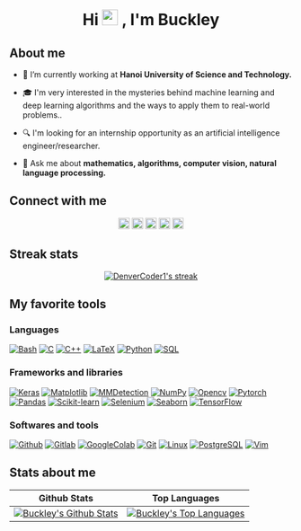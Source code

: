 <h1 align="center">Hi 
    <img src="https://media.giphy.com/media/hvRJCLFzcasrR4ia7z/giphy.gif" width="28">
  , I'm Buckley</h1>
  
## About me

- 🏫 I’m currently working at **Hanoi University of Science and Technology.**

- 🎓 I'm very interested in the mysteries behind machine learning and deep learning algorithms and the ways to apply them to real-world problems.. 

- 🔍 I'm looking for an internship opportunity as an artificial intelligence engineer/researcher.

- 💬 Ask me about **mathematics, algorithms, computer vision, natural language processing.**

<!-- - 🌠 Fun fact **My alaska dog in my picture profile is drawn by an artist named GAN :smile:**.
 -->
## Connect with me
<p align="center">
    <a href="https://kaggle.com/phudoanngoc"><img alt="Kaggle" title="Kaggle" src="https://img.shields.io/badge/-Kaggle-red?style=social&logo=kaggle&logoColor=blue" height=20 /></a>
     <a href="https://leetcode.com/BuckleyDoan/"><img alt="Leetcode" title="Leetcode" src="https://img.shields.io/badge/-Leetcode-red/?style=social&logo=leetcode&logoColor=yellow" height=20 /></a>
     <a href="https://www.hackerrank.com/phudoan1801"><img alt="Hackerrank" title="Leetcode" src="https://img.shields.io/badge/-Hackerrank-green/?style=social&logo=hackerrank&logoColor=black" height=20 /></a>
    <a href="https://codeforces.com/profile/cuchikun"><img alt="Codeforces" title="Codeforces" src="https://img.shields.io/badge/-Codeforces-red?style=social&logo=codeforces&logoColor=purple" height=20 /></a>
    <a href="https://www.linkedin.com/in/ngocphucck/"><img alt="Linkedin" title="Linkedin" src="https://img.shields.io/badge/-Linkedin-red?style=social&logo=linkedin&logoColor=blue" height=20 /></a>
</p>

## Streak stats

<!-- GitHub Readme Streak Stats - https://github.com/DenverCoder1/github-readme-streak-stats -->
<p align="center">
  <a href="https://github.com/DenverCoder1/github-readme-streak-stats">
    <img title="🔥 Get streak stats for your profile at git.io/streak-stats" alt="DenverCoder1's streak" src="https://github-readme-streak-stats.herokuapp.com/?user=ngocphucck&theme=monokai-metallian&hide_border=true"/>
  </a>
</p>

## My favorite tools

### Languages

<p>
<!--     <a href="https://en.wikipedia.org/wiki/Assembly_language" src="https://img.shields.io/badge/Assembly%20-%23525252.svg?logo=mega&logoColor=white"></a> -->
    <a href="https://en.wikipedia.org/wiki/Bash_%28Unix_shell%29"><img alt="Bash" src="https://img.shields.io/badge/Bash%20-%23121011.svg?logo=gnu-bash&logoColor=white"></a>
    <a href="https://en.wikipedia.org/wiki/C_(programming_language)"><img alt="C" src="https://img.shields.io/badge/C%20-%232370ED.svg?logo=c&logoColor=white"></a>
    <a href="https://en.wikipedia.org/wiki/C%2B%2B"><img alt="C++" src="https://img.shields.io/badge/C++%20-%2300599C.svg?logo=c%2B%2B&logoColor=white"></a>
    <a href="https://latex.wikia.org/wiki/LaTeX_language"><img alt="LaTeX" src="https://img.shields.io/badge/LaTeX%20-%23008080.svg?logo=LaTeX&logoColor=white"></a>
<!--     <a href="https://en.wikipedia.org/wiki/Markdown"><img alt="Markdown" src="https://img.shields.io/badge/Markdown-%23000000.svg?logo=markdown&logoColor=white"></a> -->
    <a href="https://en.wikipedia.org/wiki/Python_%28programming_language%29"><img alt="Python" src="https://img.shields.io/badge/Python%20-%2314354C.svg?logo=python&logoColor=white"></a>
    <a href="https://en.wikipedia.org/wiki/SQL"><img alt="SQL" src="https://img.shields.io/badge/SQL%20-%23025E8C.svg?logo=amazon-dynamodb&logoColor=white"></a>
</p>
    
### Frameworks and libraries
<p>
    <a href="https://keras.io/getting_started/"><img alt="Keras" src="https://img.shields.io/badge/Keras%20-%23D00000.svg?logo=Keras&logoColor=white"></a>
    <a href="https://matplotlib.org/"><img alt="Matplotlib" src="https://img.shields.io/badge/-Matplotlib-CB2029?logo=matplotlib&logoColor=white"></a>
    <a href="https://mmdetection.readthedocs.io/en/latest/"><img alt="MMDetection" src="https://img.shields.io/badge/-MMDetection-175DDC?logo=mmdetection&logoColor=white"></a>
    <a href="https://numpy.org/"><img alt="NumPy" src="https://img.shields.io/badge/Numpy%20-%23013243.svg?logo=numpy&logoColor=white"></a> 
    <a href="https://opencv.org/"><img alt="Opencv" src="https://img.shields.io/badge/OpenCV%20-%23000000.svg?logo=opencv&logoColor=white"></a>
    <a href="https://pytorch.org/"><img alt="Pytorch" src="https://img.shields.io/badge/-Pytorch-FB542B?logo=pytorch&logoColor=white"></a>
    <a href="https://pandas.pydata.org/"><img alt="Pandas" src="https://img.shields.io/badge/Pandas%20-%23150458.svg?logo=pandas&logoColor=white"></a>
    <a href="https://scikit-learn.org/stable/index.html"><img alt="Scikit-learn" src="https://img.shields.io/badge/ScikitLearn%20-%233B5526.svg?logo=scikit-learn&logoColor=white"></a>
    <a href="https://www.selenium.dev/"><img alt="Selenium" src="https://img.shields.io/badge/Selenium%20-%23327FC7.svg?logo=selenium&logoColor=white"></a>
    <a href="https://seaborn.pydata.org/"><img alt="Seaborn" src="https://img.shields.io/badge/Seaborn%20-%23430098.svg?logo=seaborn&logoColor=white"></a>
    <a href="https://www.tensorflow.org/"><img alt="TensorFlow" src="https://img.shields.io/badge/TensorFlow%20-%23FF6F00.svg?logo=TensorFlow&logoColor=white"></a>
</p>
    
### Softwares and tools
<p>
<!--     <a href="https://awesomewm.org/"><img alt="AwesomeWM" src="https://img.shields.io/badge/AwesomeWM-DD1100.svg?logo=awesomeWM&logoColor=white"></a> -->
<!--     <a href="https://archlinux.org/"><img alt="Arch Linux" src="https://img.shields.io/badge/Arch%20Linux-1793D1.svg?logo=arch-linux&logoColor=white"></a> -->
<!--     <a href="dwm.suckless.org/"><img alt="Dwm" src="https://img.shields.io/badge/-DWM-302E31?logo=dwm&logoColor=white"></a> -->
<!--     <a href="https://www.mozilla.org/en-US/firefox/new/"><img alt="Firefox" src="https://img.shields.io/badge/Firefox%20-%2320232a.svg?logo=firefox&logoColor=%2361DAFB"></a> -->
    <a href="https://github.com"><img alt="Github" src="https://img.shields.io/badge/Github-000000.svg?logo=github&logoColor=white"></a>
    <a href="https://about.gitlab.com/"><img alt="Gitlab" src="https://img.shields.io/badge/Gitlab-FF6C37?logo=gitlab&logoColor=white"></a>
    <a href="colab.research.google.com/"><img alt="GoogleColab" src="https://img.shields.io/badge/-Google%20Colab%20-%23010101.svg?logo=Google%20Colab&logoColor=white"></a>
    <a href="https://git-scm.com/"><img alt="Git" src="https://img.shields.io/badge/Git%20-%23F05033.svg?logo=git&logoColor=white"></a>
<!--     <a href="https://jupyter.org/"><img alt="Jupyter" src="https://img.shields.io/badge/Jupyter%20-%23F37626.svg?logo=Jupyter&logoColor=white"></a> -->
    <a href="https://www.linux.org/"><img alt="Linux" src="https://img.shields.io/badge/-Linux-141E24?logo=linux&logoColor=white"></a>
<!--     <a href="https://www.opera.com/"><img alt="Opera" src ="https://img.shields.io/badge/Opera-%234ea94b.svg?logo=opera&logoColor=white"></a> -->
    <a href="https://www.postgresql.org/"><img alt="PostgreSQL" src ="https://img.shields.io/badge/PostgreSQL-%23316192.svg?logo=postgresql&logoColor=white"></a>
<!--     <a href="https://www.jetbrains.com/pycharm/"><img alt="PyCharm" src="https://img.shields.io/badge/PyCharm-0078d7.svg?logo=PyCharm&logoColor=white"></a> -->
<!--     <a href="https://ubuntu.com/"><img alt="Ubuntu" src="https://img.shields.io/badge/-Ubuntu-FE7A16?logo=ubuntu&logoColor=white"></a> -->
    <a href="https://www.vim.org/"><img alt="Vim" src="https://img.shields.io/badge/Vim-%2334A853.svg?logo=Vim&logoColor=white"></a>
</p>

## Stats about me

<!-- https://github.com/anuraghazra/github-readme-stats -->
|Github Stats | Top Languages |
|-------------|---------------|
|<a href="https://github.com/anuraghazra/github-readme-stats"><img alt="Buckley's Github Stats" src="https://denvercoder1-github-readme-stats.vercel.app/api?username=ngocphucck&show_icons=true&count_private=true&theme=react&hide_border=true&bg_color=1F222E&title_color=F85D7F&icon_color=F8D866" /></a>|<a href="https://github.com/anuraghazra/github-readme-stats"><img alt="Buckley's Top Languages" src="https://denvercoder1-github-readme-stats.vercel.app/api/top-langs/?username=ngocphucck&langs_count=8&layout=compact&theme=react&hide=c,jupyter&hide_border=true&bg_color=1F222E&title_color=F85D7F&icon_color=F8D866" /></a>|
